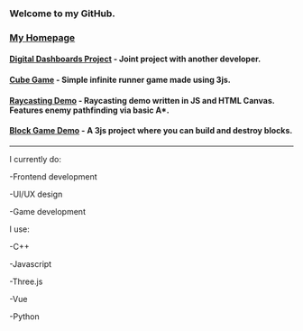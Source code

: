 ### Welcome to my GitHub.

### [My Homepage](https://shotgunfacelift.github.io/)

#### [Digital Dashboards Project](https://shotgunfacelift.github.io/digital-dashboard-site/) - Joint project with another developer.

#### [Cube Game](https://shotgunfacelift.github.io/game-test-public/) - Simple infinite runner game made using 3js.

#### [Raycasting Demo](https://shotgunfacelift.github.io/raycast-demo/) - Raycasting demo written in JS and HTML Canvas.  Features enemy pathfinding via basic A*.

#### [Block Game Demo](https://shotgunfacelift.github.io/3js-game-test/) - A 3js project where you can build and destroy blocks.

<hr>

<!--
**shotgunfacelift/shotgunfacelift** is a ✨ _special_ ✨ repository because its `README.md` (this file) appears on your GitHub profile.

Here are some ideas to get you started:

- 🔭 I’m currently working on ...
- 🌱 I’m currently learning ...
- 👯 I’m looking to collaborate on ...
- 🤔 I’m looking for help with ...
- 💬 Ask me about ...
- 📫 How to reach me: ...
- 😄 Pronouns: ...
- ⚡ Fun fact: ...
-->
I currently do:

-Frontend development

-UI/UX design

-Game development


I use:

-C++

-Javascript

-Three.js

-Vue

-Python
